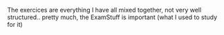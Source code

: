 The exercices are everything I have all mixed together, not very well structured.. pretty much, the ExamStuff is important (what I used to study for it)
